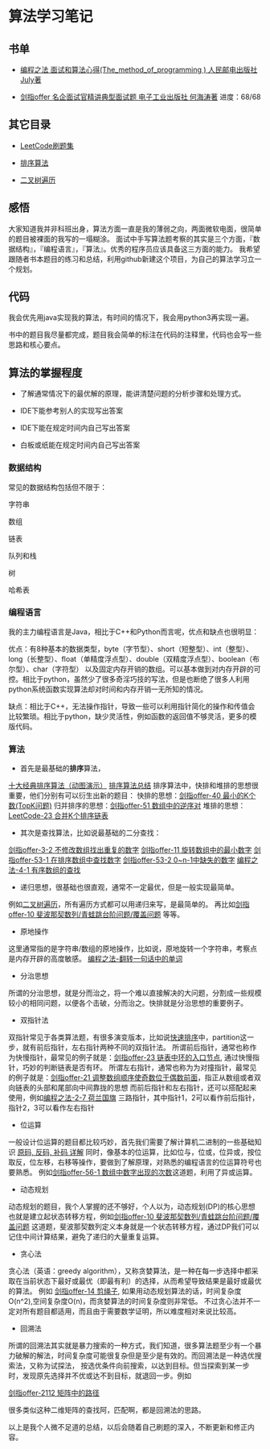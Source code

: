 # 算法学习笔记

## 书单

* [编程之法 面试和算法心得(The_method_of_programming ) 人民邮电出版社 July著](./The_method_of_programming/README.md)

* [剑指offer 名企面试官精讲典型面试题 电子工业出版社 何海涛著](./剑指offer/README.md) 进度：68/68

## 其它目录

* [LeetCode刷题集](./LeetCode/README.md)

* [排序算法](./base/sort/README.md)

* [二叉树遍历](./base/binaryTree/README.md)


## 感悟

大家知道我并非科班出身，算法方面一直是我的薄弱之向，两面微软电面，很简单的题目被裸面的我写的一塌糊涂。
面试中手写算法题考察的其实是三个方面，『数据结构』，『编程语言』，『算法』。优秀的程序员应该具备这三方面的能力。
我希望跟随者书本题目的练习和总结，利用github新建这个项目，为自己的算法学习立一个规划。

## 代码

我会优先用java实现我的算法，有时间的情况下，我会用python3再实现一遍。

书中的题目我尽量都完成，题目我会简单的标注在代码的注释里，代码也会写一些思路和核心要点。

## 算法的掌握程度

* 了解通常情况下的最优解的原理，能讲清楚问题的分析步骤和处理方式。

* IDE下能参考别人的实现写出答案

* IDE下能在规定时间内自己写出答案

* 白板或纸能在规定时间内自己写出答案

### 数据结构

常见的数据结构包括但不限于：

字符串

数组

链表

队列和栈

树

哈希表

### 编程语言

我的主力编程语言是Java，相比于C++和Python而言呢，优点和缺点也很明显：

优点：有8种基本的数据类型，byte（字节型）、short（短整型）、int（整型）、long（长整型）、float（单精度浮点型）、double（双精度浮点型）、boolean（布尔型）、char（字符型）
以及固定内存开销的数组。可以基本做到对内存开辟的可控。相比于python，虽然少了很多奇淫巧技的写法，但是也断绝了很多人利用python系统函数实现算法却对时间和内存开销一无所知的情况。

缺点：相比于C++，无法操作指针，导致一些可以利用指针简化的操作和传值会比较繁琐。相比于python，缺少灵活性，例如函数的返回值不够灵活，更多的模版代码。

### 算法

* 首先是最基础的**排序**算法，

[十大经典排序算法（动图演示）](https://www.cnblogs.com/onepixel/articles/7674659.html)
[排序算法总结](http://ccc013.github.io/2016/11/20/%E6%8E%92%E5%BA%8F%E7%AE%97%E6%B3%95%E6%80%BB%E7%BB%93/?hmsr=toutiao.io&utm_medium=toutiao.io&utm_source=toutiao.io)
排序算法中，快排和堆排的思想很重要，他们分别有可以衍生出新的题目：
快排的思想：[剑指offer-40 最小的K个数(TopK问题)](./剑指offer/chapter5/JAVA_40.java)
归并排序的思想：[剑指offer-51 数组中的逆序对](./剑指offer/chapter5/JAVA_51.java)
堆排的思想： [LeetCode-23 合并K个排序链表](./LeetCode/Java_23.java)


* 其次是查找算法，比如说最基础的二分查找：


[剑指offer-3-2 不修改数组找出重复的数字](./剑指offer/chapter2/JAVA_3_2.java)
[剑指offer-11 旋转数组中的最小数字](./剑指offer/chapter2/JAVA_11.java)
[剑指offer-53-1 在排序数组中查找数字](./剑指offer/chapter6/JAVA_53_1.java)
[剑指offer-53-2 0~n-1中缺失的数字](./剑指offer/chapter6/JAVA_53_2.java)
[编程之法-4-1 有序数组的查找](./The_method_of_programming/chapter4/java_4_1.java)

* 递归思想，很基础也很直观，通常不一定最优，但是一般实现最简单。

例如[二叉树遍历](./base/binaryTree/README.md)，所有遍历方式都可以用递归来写，是最简单的。
再比如[剑指offer-10  斐波那契数列/青蛙跳台阶问题/覆盖问题](./剑指offer/chapter2/JAVA_10.java) 等等。


* 原地操作

这里通常指的是字符串/数组的原地操作，比如说，原地旋转一个字符串，考察点是内存开辟的高度敏感。
[编程之法-翻转一句话中的单词](./The_method_of_programming/chapter1/java_1_1_2.java)


* 分治思想

所谓的分治思想，就是分而治之，将一个难以直接解决的大问题，分割成一些规模较小的相同问题，以便各个击破，分而治之。快排就是分治思想的重要例子。


* 双指针法

双指针常见于各类算法题，有很多演变版本，比如说[快速排序](./base/sort/java/QuickSort.java)中，partition这一步，就有前后指针，左右指针两种不同的双指针法。
所谓前后指针，通常也称作为快慢指针，最常见的例子就是：[剑指offer-23 链表中环的入口节点](./剑指offer/chapter3/JAVA_23.java), 通过快慢指针，巧妙的判断链表是否有环。
所谓左右指针，通常也称为为对撞指针，最常见的例子就是：[剑指offer-21 调整数组顺序使奇数位于偶数前面](./剑指offer/chapter3/JAVA_21.java)，指正从数组或者双向链表的头部和尾部向中间靠拢的思想
而前后指针和左右指针，还可以搭配起来使用，例如[编程之法-2-7 荷兰国旗](./The_method_of_programming/chapter2/java_2_7_1.java) 三路指针，其中指针1，2可以看作前后指针，指针2，3可以看作左右指针


* 位运算

一般设计位运算的题目都比较巧妙，首先我们需要了解计算机二进制的一些基础知识
[原码, 反码, 补码 详解](http://www.cnblogs.com/zhangziqiu/archive/2011/03/30/ComputerCode.html)
同时，像基本的位运算，比如位与，位或，位异或，按位取反，位左移，右移等操作，要做到了解原理，对熟悉的编程语言的位运算符号也要熟悉。
例如[剑指offer-56-1 数组中数字出现的次数](./剑指offer/chapter6/JAVA_56_1.java)这道题，利用了异或运算。


* 动态规划

动态规划的题目，我个人掌握的还不够好，个人以为，动态规划(DP)的核心思想也就是建立起状态转移方程，例如[剑指offer-10  斐波那契数列/青蛙跳台阶问题/覆盖问题](./剑指offer/chapter2/JAVA_10.java)
这道题，斐波那契数列定义本身就是一个状态转移方程，通过DP我们可以记住中间计算结果，避免了递归的大量重复运算。

* 贪心法

贪心法（英语：greedy algorithm），又称贪婪算法，是一种在每一步选择中都采取在当前状态下最好或最优（即最有利）的选择，从而希望导致结果是最好或最优的算法。
例如 [剑指offer-14  剪绳子](./剑指offer/chapter2/JAVA_14.java), 如果用动态规划算法的话，时间复杂度O(n^2),空间复杂度O(n)，而贪婪算法的时间复杂度则非常低。
不过贪心法并不一定对所有题目都适用，而且由于需要数学证明，所以难度相对来说比较高。

* 回溯法

所谓的回溯法其实就是暴力搜索的一种方式，我们知道，很多算法题至少有一个暴力破解的解法，时间复杂度可能很复杂但是至少是有效的。而回溯法是一种选优搜索法，又称为试探法，
按选优条件向前搜索，以达到目标。但当探索到某一步时，发现原先选择并不优或达不到目标，就退回一步。例如

[剑指offer-2112  矩阵中的路径](./剑指offer/chapter2/JAVA_12.java)

很多类似这种二维矩阵的查找阿，匹配啊，都是回溯法的思路。

以上是我个人微不足道的总结，以后会随着自己刷题的深入，不断更新和修正内容。
